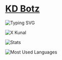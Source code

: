 # [KD Botz](https://t.me/kd_botz)
![Typing SVG](https://readme-typing-svg.herokuapp.com/?lines=Hii+I+Am+Kunal+Nagar!;Owner+of+KD+Botz+😎!;⚠️+TG+Bot+Devloper!;Join+for+more+updates+KD_Botz!)
</p>

![X Kunal](https://telegra.ph/file/62a7e1baa747fd9713024.jpg)

![Stats](https://github-readme-stats.vercel.app/api?username=X-Kunal&show_icons=true&count_private=false&theme=white)

![Most Used Languages](https://github-readme-stats.vercel.app/api/top-langs/?username=x-kunal&exclude_repo=swype-patch&theme=vue-dark&layout=compact)


<!---
x-kunal/x-kunal is a ✨ special ✨ repository because its `README.md` (this file) appears on your GitHub profile.
You can click the Preview link to take a look at your changes.
--->
